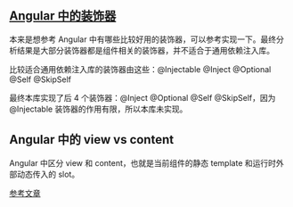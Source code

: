 ## [Angular 中的装饰器](https://angular.dev/api?type=decorator)

本来是想参考 Angular 中有哪些比较好用的装饰器，可以参考实现一下。最终分析结果是大部分装饰器都是组件相关的装饰器，并不适合于通用依赖注入库。

比较适合通用依赖注入库的装饰器由这些：@Injectable @Inject @Optional @Self @SkipSelf

最终本库实现了后 4 个装饰器：@Inject @Optional @Self @SkipSelf，因为@Injectable 装饰器的作用有限，所以本库未实现。

## Angular 中的 view vs content

Angular 中区分 view 和 content，也就是当前组件的静态 template 和运行时外部动态传入的 slot。

[参考文章](https://blog.mgechev.com/2016/01/23/angular2-viewchildren-contentchildren-difference-viewproviders/)
